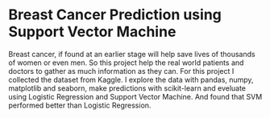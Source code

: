 # Breast Cancer Prediction using Support Vector Machine
Breast cancer, if found at an earlier stage will help save lives of thousands of women or even men. So this project help the real world patients and doctors to gather as much information as they can. For this project I collected the dataset from Kaggle. I explore the data with pandas, numpy, matplotlib and seaborn, make predictions with scikit-learn and eveluate using Logistic Regression and Support Vector Machine. And found that SVM performed better than Logistic Regression.
